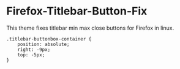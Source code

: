 # Firefox-Titlebar-Button-Fix
This theme fixes titlebar min max close buttons for Firefox in linux.

```
.titlebar-buttonbox-container {
    position: absolute;
    right: -9px;
    top: -5px;
}
```
